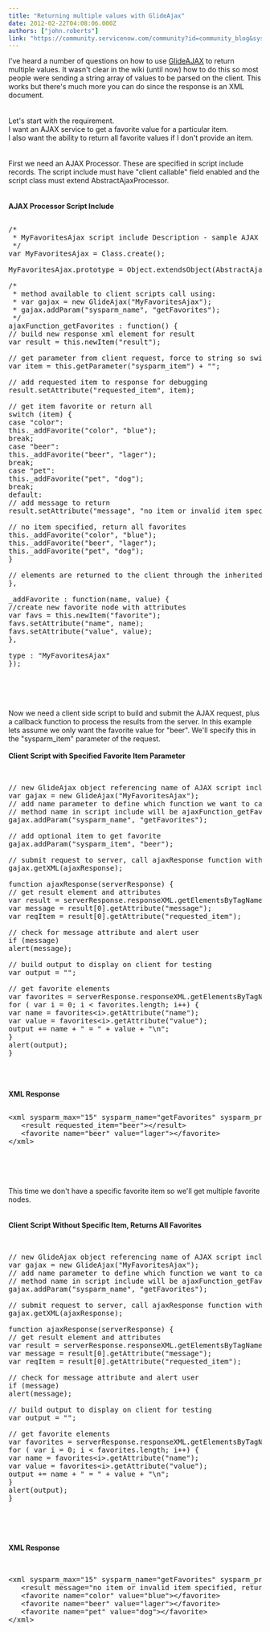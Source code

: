 ```yaml
---
title: "Returning multiple values with GlideAjax"
date: 2012-02-22T04:08:06.000Z
authors: ["john.roberts"]
link: "https://community.servicenow.com/community?id=community_blog&sys_id=161d62e5dbd0dbc01dcaf3231f961933"
---
```

<p>I've heard a number of questions on how to use <a title="ki.service-now.com/index.php?title=GlideAjax" href="http://wiki.service-now.com/index.php?title=GlideAjax">GlideAJAX</a> to return multiple values. It wasn't clear in the wiki (until now) how to do this so most people were sending a string array of values to be parsed on the client. This works but there's much more you can do since the response is an XML document. <br /><!--break--><br /><br />Let's start with the requirement.<br />I want an AJAX service to get a favorite value for a particular item.<br />I also want the ability to return all favorite values if I don't provide an item.<br /><br /><br />First we need an AJAX Processor. These are specified in script include records. The script include must have "client callable" field enabled and the script class must extend AbstractAjaxProcessor.<br /><br /><br /><b>AJAX Processor Script Include</b><br /><pre __default_attr="plain" __jive_macro_name="code" class="jive_text_macro jive_macro_code"><br />/*<br /> * MyFavoritesAjax script include Description - sample AJAX processor returning multiple value pairs<br /> */<br />var MyFavoritesAjax = Class.create();<br /><br />MyFavoritesAjax.prototype = Object.extendsObject(AbstractAjaxProcessor, {<br /><br />/*<br /> * method available to client scripts call using:<br /> * var gajax = new GlideAjax("MyFavoritesAjax");<br /> * gajax.addParam("sysparm_name", "getFavorites");<br /> */<br />ajaxFunction_getFavorites : function() {<br />// build new response xml element for result<br />var result = this.newItem("result");<br /><br />// get parameter from client request, force to string so switch is happy<br />var item = this.getParameter("sysparm_item") + "";<br /><br />// add requested item to response for debugging<br />result.setAttribute("requested_item", item);<br /><br />// get item favorite or return all<br />switch (item) {<br />case "color":<br />this._addFavorite("color", "blue");<br />break;<br />case "beer":<br />this._addFavorite("beer", "lager");<br />break;<br />case "pet":<br />this._addFavorite("pet", "dog");<br />break;<br />default:<br />// add message to return<br />result.setAttribute("message", "no item or invalid item specified, returning all available items");<br /><br />// no item specified, return all favorites<br />this._addFavorite("color", "blue");<br />this._addFavorite("beer", "lager");<br />this._addFavorite("pet", "dog");<br />}<br /><br />// elements are returned to the client through the inherited methods of AbstractAjaxProcessor<br />},<br /><br />_addFavorite : function(name, value) {<br />//create new favorite node with attributes<br />var favs = this.newItem("favorite");<br />favs.setAttribute("name", name);<br />favs.setAttribute("value", value);<br />},<br /><br />type : "MyFavoritesAjax"<br />});</pre><br /><br /><br /><br />Now we need a client side script to build and submit the AJAX request, plus a callback function to process the results from the server. In this example lets assume we only want the favorite value for "beer". We'll specify this in the "sysparm_item" parameter of the request.<br /><br /><b>Client Script with Specified Favorite Item Parameter</b><br /><br /><pre __default_attr="plain" __jive_macro_name="code" class="jive_text_macro jive_macro_code"><br />// new GlideAjax object referencing name of AJAX script include<br />var gajax = new GlideAjax("MyFavoritesAjax");<br />// add name parameter to define which function we want to call<br />// method name in script include will be ajaxFunction_getFavorites<br />gajax.addParam("sysparm_name", "getFavorites");<br /><br />// add optional item to get favorite<br />gajax.addParam("sysparm_item", "beer");<br /><br />// submit request to server, call ajaxResponse function with server response<br />gajax.getXML(ajaxResponse);<br /><br />function ajaxResponse(serverResponse) {<br />// get result element and attributes<br />var result = serverResponse.responseXML.getElementsByTagName("result");<br />var message = result[0].getAttribute("message");<br />var reqItem = result[0].getAttribute("requested_item");<br /><br />// check for message attribute and alert user<br />if (message)<br />alert(message);<br /><br />// build output to display on client for testing<br />var output = "";<br /><br />// get favorite elements<br />var favorites = serverResponse.responseXML.getElementsByTagName("favorite");<br />for ( var i = 0; i &lt; favorites.length; i++) {<br />var name = favorites&lt;i&gt;.getAttribute("name");<br />var value = favorites&lt;i&gt;.getAttribute("value");<br />output += name + " = " + value + "\n";<br />}<br />alert(output);<br />}</pre><br /><br /><br /><b>XML Response</b><br /><pre __default_attr="plain" __jive_macro_name="code" class="jive_text_macro jive_macro_code"><br />&lt;xml sysparm_max="15" sysparm_name="getFavorites" sysparm_processor="MyFavoritesAjax"&gt;<br />   &lt;result requested_item="beer"&gt;&lt;/result&gt;<br />   &lt;favorite name="beer" value="lager"&gt;&lt;/favorite&gt;<br />&lt;/xml&gt;</pre><br /><br /><br /><br />This time we don't have a specific favorite item so we'll get multiple favorite nodes.<br /><br /><br /><b>Client Script Without Specific Item, Returns All Favorites</b><br /><br /><pre __default_attr="plain" __jive_macro_name="code" class="jive_text_macro jive_macro_code"><br />// new GlideAjax object referencing name of AJAX script include<br />var gajax = new GlideAjax("MyFavoritesAjax");<br />// add name parameter to define which function we want to call<br />// method name in script include will be ajaxFunction_getFavorites<br />gajax.addParam("sysparm_name", "getFavorites");<br /><br />// submit request to server, call ajaxResponse function with server response<br />gajax.getXML(ajaxResponse);<br /><br />function ajaxResponse(serverResponse) {<br />// get result element and attributes<br />var result = serverResponse.responseXML.getElementsByTagName("result");<br />var message = result[0].getAttribute("message");<br />var reqItem = result[0].getAttribute("requested_item");<br /><br />// check for message attribute and alert user<br />if (message)<br />alert(message);<br /><br />// build output to display on client for testing<br />var output = "";<br /><br />// get favorite elements<br />var favorites = serverResponse.responseXML.getElementsByTagName("favorite");<br />for ( var i = 0; i &lt; favorites.length; i++) {<br />var name = favorites&lt;i&gt;.getAttribute("name");<br />var value = favorites&lt;i&gt;.getAttribute("value");<br />output += name + " = " + value + "\n";<br />}<br />alert(output);<br />}</pre><br /><br /><br /><br /><b>XML Response</b><br /><br /><pre __default_attr="plain" __jive_macro_name="code" class="jive_text_macro jive_macro_code"><br />&lt;xml sysparm_max="15" sysparm_name="getFavorites" sysparm_processor="MyFavoritesAjax"&gt;<br />   &lt;result message="no item or invalid item specified, returning all available items" requested_item="null"&gt;&lt;/result&gt;<br />   &lt;favorite name="color" value="blue"&gt;&lt;/favorite&gt;<br />   &lt;favorite name="beer" value="lager"&gt;&lt;/favorite&gt;<br />   &lt;favorite name="pet" value="dog"&gt;&lt;/favorite&gt;<br />&lt;/xml&gt;</pre></p>